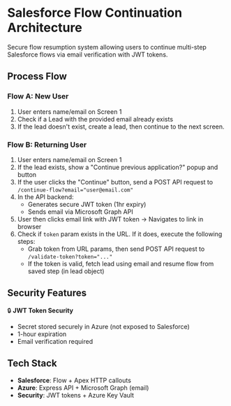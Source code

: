 # Salesforce Flow Continuation Architecture

Secure flow resumption system allowing users to continue multi-step Salesforce flows via email verification with JWT tokens.

## Process Flow

### **Flow A: New User**
1. User enters name/email on Screen 1
2. Check if a Lead with the provided email already exists
3. If the lead doesn't exist, create a lead, then continue to the next screen.

### **Flow B: Returning User**
1. User enters name/email on Screen 1  
2. If the lead exists, show a "Continue previous application?" popup and button
3. If the user clicks the "Continue" button, send a POST API request to `/continue-flow?email="user@email.com"`
5. In the API backend:
   - Generates secure JWT token (1hr expiry)
   - Sends email via Microsoft Graph API
6. User then clicks email link with JWT token → Navigates to link in browser
7. Check if `token` param exists in the URL. If it does, execute the following steps:
   - Grab token from URL params, then send POST API request to `/validate-token?token="..."`
   - If the token is valid, fetch lead using email and resume flow from saved step (in lead object)

## Security Features

🔒 **JWT Token Security**
- Secret stored securely in Azure (not exposed to Salesforce)
- 1-hour expiration
- Email verification required

## Tech Stack

- **Salesforce**: Flow + Apex HTTP callouts
- **Azure**: Express API + Microsoft Graph (email)
- **Security**: JWT tokens + Azure Key Vault
